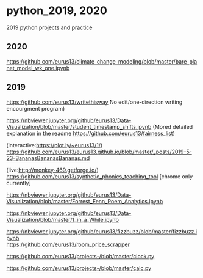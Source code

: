 # python_2019, 2020
2019 python projects and practice

2020
----


https://github.com/eurus13/climate_change_modeling/blob/master/bare_planet_model_wk_one.ipynb


2019
----
https://github.com/eurus13/writethisway No edit/one-direction writing encourgment program)

https://nbviewer.jupyter.org/github/eurus13/Data-Visualization/blob/master/student_timestamp_shifts.ipynb
(Mored detailed explanation in the readme https://github.com/eurus13/fairness_list)

(interactive:https://plot.ly/~eurus13/1/) https://github.com/eurus13/eurus13.github.io/blob/master/_posts/2019-5-23-BananasBananasBananas.md 

(live:http://monkey-469.getforge.io/) https://github.com/eurus13/synthetic_phonics_teaching_tool [chrome only currently]


https://nbviewer.jupyter.org/github/eurus13/Data-Visualization/blob/master/Forrest_Fenn_Poem_Analytics.ipynb

https://nbviewer.jupyter.org/github/eurus13/Data-Visualization/blob/master/1_in_a_While.ipynb

https://nbviewer.jupyter.org/github/eurus13/fizzbuzz/blob/master/fizzbuzz.ipynb
\
https://github.com/eurus13/room_price_scrapper

https://github.com/eurus13/projects-/blob/master/clock.py

https://github.com/eurus13/projects-/blob/master/calc.py





